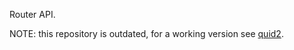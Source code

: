 Router API.

NOTE: this repository is outdated, for a working version see [quid2](https://github.com/tittoassini/quid2).
